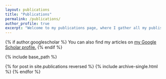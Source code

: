 ```yaml
---
layout: publications
title: "Publications"
permalink: /publications/
author_profile: true
excerpt: "Welcome to my publications page, where I gather all my published and submitted academic papers for conferences and journals. I’ve included live demos, video tutorials, code samples, and links to both preprints and publisher PDFs—making my research as accessible as possible. I hope you find these resources insightful and learn something new about my work."
---
```


{% if author.googlescholar %}
  You can also find my articles on <u><a href="{{author.googlescholar}}">my Google Scholar profile</a>.</u>
{% endif %}

{% include base_path %}

{% for post in site.publications reversed %}
  {% include archive-single.html %}
{% endfor %}
